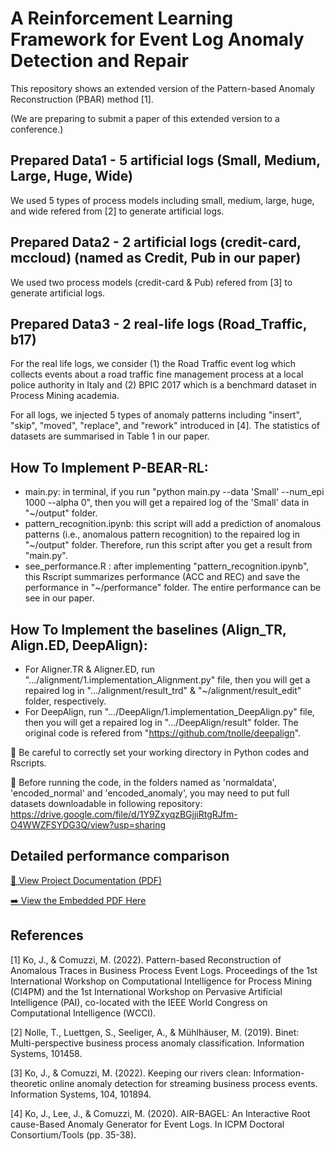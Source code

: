 # A Reinforcement Learning Framework for Event Log Anomaly Detection and Repair

This repository shows an extended version of the Pattern-based Anomaly Reconstruction (PBAR) method [1].

(We are preparing to submit a paper of this extended version to a conference.)

## Prepared Data1 - 5 artificial logs (Small, Medium, Large, Huge, Wide)
We used 5 types of process models including small, medium, large, huge, and wide refered from [2] to generate artificial logs.

## Prepared Data2 - 2 artificial logs (credit-card, mccloud) (named as Credit, Pub in our paper)
We used two process models (credit-card & Pub) refered from [3] to generate artificial logs.

## Prepared Data3 - 2 real-life logs (Road_Traffic, b17)
For the real life logs, we consider (1) the Road Traffic event log which collects events about a road traffic fine management process at a local police authority in Italy and (2) BPIC 2017 which is a benchmard dataset in Process Mining academia.

For all logs, we injected 5 types of anomaly patterns including "insert", "skip", "moved", "replace", and "rework" introduced in [4]. The statistics of datasets are summarised in Table 1 in our paper.

## How To Implement P-BEAR-RL:
- main.py: in terminal, if you run "python main.py --data 'Small' --num_epi 1000 --alpha 0", then you will get a repaired log of the 'Small' data in "~/output" folder.
- pattern_recognition.ipynb: this script will add a prediction of anomalous patterns (i.e., anomalous pattern recognition) to the repaired log in "~/output" folder. Therefore, run this script after you get a result from "main.py".
- see_performance.R : after implementing "pattern_recognition.ipynb", this Rscript summarizes performance (ACC and REC) and save the performance in "~/performance" folder. The entire performance can be see in our paper.

## How To Implement the baselines (Align_TR, Align.ED, DeepAlign):
- For Aligner.TR & Aligner.ED, run ".../alignment/1.implementation_Alignment.py" file, then you will get a repaired log in ".../alignment/result_trd" & "~/alignment/result_edit" folder, respectively.
- For DeepAlign, run ".../DeepAlign/1.implementation_DeepAlign.py" file, then you will get a repaired log in ".../DeepAlign/result" folder. The original code is refered from "https://github.com/tnolle/deepalign".
  
&#x1F53A; Be careful to correctly set your working directory in Python codes and Rscripts.

&#x1F53A; Before running the code, in the folders named as 'normaldata', 'encoded_normal' and 'encoded_anomaly', you may need to put full datasets downloadable in following repository: https://drive.google.com/file/d/1Y9ZxyqzBGjjiRtgRJfm-O4WWZFSYDG3Q/view?usp=sharing

## Detailed performance comparison

[📄 View Project Documentation (PDF)](additional_performance.pdf)

[➡️ View the Embedded PDF Here](https://<your-username>.github.io/<your-repo-name>/datasheet.html)


## References

[1] Ko, J., & Comuzzi, M. (2022). Pattern-based Reconstruction of Anomalous Traces in Business Process Event Logs. Proceedings of the 1st International Workshop on Computational Intelligence for Process Mining (CI4PM) and the 1st International Workshop on Pervasive Artificial Intelligence (PAI), co-located with the IEEE World Congress on Computational Intelligence (WCCI).

[2] Nolle, T., Luettgen, S., Seeliger, A., & Mühlhäuser, M. (2019). Binet: Multi-perspective business process anomaly classification. Information Systems, 101458.

[3] Ko, J., & Comuzzi, M. (2022). Keeping our rivers clean: Information-theoretic online anomaly detection for streaming business process events. Information Systems, 104, 101894.

[4] Ko, J., Lee, J., & Comuzzi, M. (2020). AIR-BAGEL: An Interactive Root cause-Based Anomaly Generator for Event Logs. In ICPM Doctoral Consortium/Tools (pp. 35-38).


 
